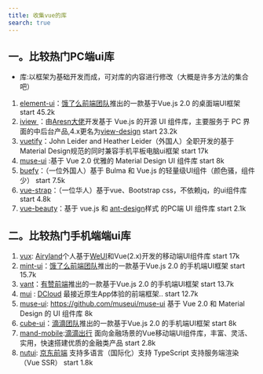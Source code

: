 ```yaml
---
title: 收集vue的库
search: true
---
```


## 一。比较热门PC端ui库
- 库:以框架为基础开发而成，可对库的内容进行修改（大概是许多方法的集合吧）
1. [element-ui](https://element.eleme.cn/#/zh-CN)：[饿了么前端团队](https://github.com/ElemeFE)推出的一款基于Vue.js 2.0 的桌面端UI框架 start 45.2k
2. [iview ](http://iview.talkingdata.com/#/)：由[Aresn大佬](https://segmentfault.com/u/aresn/about)开发基于 Vue.js 的开源 UI 组件库，主要服务于 PC 界面的中后台产品,4.x更名为[view-design](https://www.iviewui.com/) start 23.2k
3. [vuetify](https://vuetifyjs.com/zh-Hans/)：John Leider and Heather Leider（外国人）全职开发的基于Material Design规范的同时兼容手机平板电脑ui框架 start 17k
4. [muse-ui](https://github.com/museui/muse-ui) :基于 Vue 2.0 优雅的 Material Design UI 组件库 start 8k
5. [buefy](https://buefy.org/)：（一位外国人）基于 Bulma 和 Vue.js 的轻量级UI组件（颜色骚，组件少） start 7.5k
6. [vue-strap](http://yuche.github.io/vue-strap/)：（一位华人）基于vue、Bootstrap css，不依赖jq，的ui组件库 start 4.8k
7. [vue-beauty](https://fe-driver.github.io/vue-beauty/#/components/button)：基于 vue.js 和 [ant-design](https://ant.design/index-cn)样式 的PC端 UI 组件库  start 2.1k


## 二。比较热门手机端端ui库
1. [vux](https://github.com/airyland/vux): [Airyland](https://github.com/airyland)个人基于[WeUI](https://github.com/Tencent/weui)和Vue(2.x)开发的移动端UI组件库  start 17k
2. [mint-ui](http://mint-ui.github.io/#!/en)：[饿了么前端团队](https://github.com/ElemeFE)推出的一款基于Vue.js 2.0 的手机端UI框架 start 15.7k
3. [vant](https://youzan.github.io/vant/#/zh-CN/)：[有赞前端](https://github.com/youzan)推出的一款基于Vue.js 2.0 的手机端UI框架 start 13.7k
4. [mui](https://github.com/dcloudio/mui) : [DCloud](https://github.com/dcloudio) 最接近原生App体验的前端框架.. start 12.7k
5. [muse-ui](https://github.com/museui/muse-ui): https://github.com/museui/muse-ui  基于 Vue 2.0 和 Material Design 的 UI 组件库 8k
6. [cube-ui](https://didi.github.io/cube-ui/#/zh-CN/example)：[滴滴团队](https://github.com/didi)推出的一款基于Vue.js 2.0 的手机端UI框架 start 8k
7. [mand-mobile](https://github.com/didi/mand-mobile/tree/master):[滴滴出行](https://github.com/didi) 面向金融场景的Vue移动端UI组件库，丰富、灵活、实用，快速搭建优质的金融类产品 start 2.8k
8. [nutui](https://github.com/jdf2e/nutui): [京东前端](https://github.com/jdf2e) 支持多语言（国际化）支持 TypeScript 支持服务端渲染（Vue SSR）  start 1.8k
